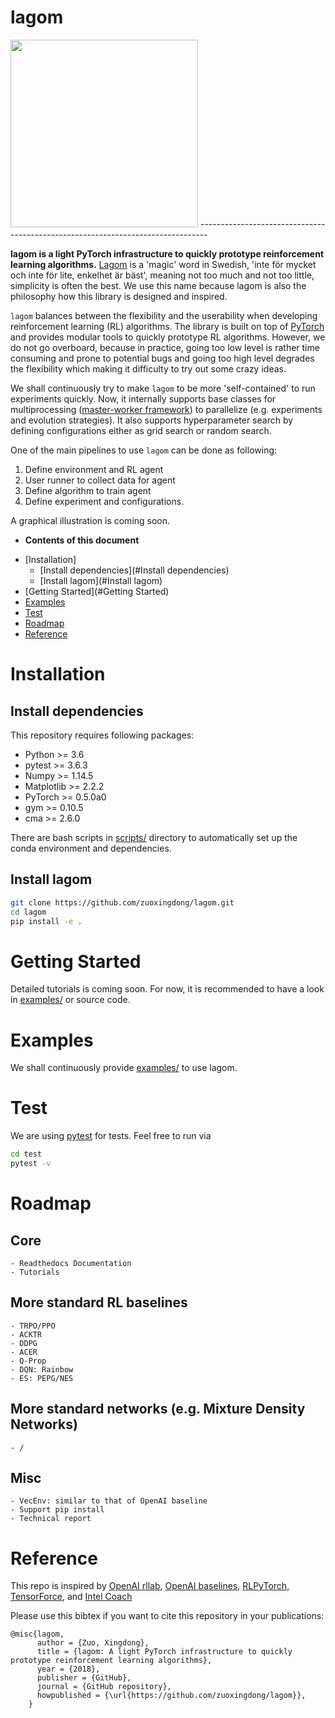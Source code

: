 # lagom
<img src='doc/img/infrastructure.png' width='300'>
--------------------------------------------------------------------------------

**lagom is a light PyTorch infrastructure to quickly prototype reinforcement learning algorithms.** [Lagom](https://sv.wikipedia.org/wiki/Lagom) is a 'magic' word in Swedish, 'inte för mycket och inte för lite, enkelhet är bäst', meaning not too much and not too little, simplicity is often the best. We use this name because lagom is also the philosophy how this library is designed and inspired. 

`lagom` balances between the flexibility and the userability when developing reinforcement learning (RL) algorithms. The library is built on top of [PyTorch](https://pytorch.org/) and provides modular tools to quickly prototype RL algorithms. However, we do not go overboard, because in practice, going too low level is rather time consuming and prone to potential bugs and going too high level degrades the flexibility which making it difficulty to try out some crazy ideas. 

We shall continuously try to make `lagom` to be more 'self-contained' to run experiments quickly. Now, it internally supports base classes for multiprocessing ([master-worker framework](https://en.wikipedia.org/wiki/Master/slave_(technology))) to parallelize (e.g. experiments and evolution strategies). It also supports hyperparameter search by defining configurations either as grid search or random search. 

One of the main pipelines to use `lagom` can be done as following:
1. Define environment and RL agent
2. User runner to collect data for agent
3. Define algorithm to train agent
4. Define experiment and configurations. 

A graphical illustration is coming soon. 

* **Contents of this document**
- [Installation]
    - [Install dependencies](#Install dependencies)
    - [Install lagom](#Install lagom)
- [Getting Started](#Getting Started)
- [Examples](#Examples)
- [Test](#Test)
- [Roadmap](#Roadmap)
- [Reference](#Reference)

# Installation

## Install dependencies
This repository requires following packages:

- Python >= 3.6
- pytest >= 3.6.3
- Numpy >= 1.14.5
- Matplotlib >= 2.2.2
- PyTorch >= 0.5.0a0
- gym >= 0.10.5
- cma >= 2.6.0

There are bash scripts in [scripts/](scripts/) directory to automatically set up the conda environment and dependencies.

## Install lagom
```bash
git clone https://github.com/zuoxingdong/lagom.git
cd lagom
pip install -e .
```

# Getting Started

Detailed tutorials is coming soon. For now, it is recommended to have a look in [examples/](examples/) or source code. 

# Examples

We shall continuously provide [examples/](examples/) to use lagom. 

# Test

We are using [pytest](https://docs.pytest.org) for tests. Feel free to run via
```bash
cd test
pytest -v
```

# Roadmap

## Core
    - Readthedocs Documentation
    - Tutorials
## More standard RL baselines
    - TRPO/PPO
    - ACKTR
    - DDPG
    - ACER
    - Q-Prop
    - DQN: Rainbow
    - ES: PEPG/NES
## More standard networks (e.g. Mixture Density Networks)
    - /
## Misc
    - VecEnv: similar to that of OpenAI baseline
    - Support pip install
    - Technical report

# Reference

This repo is inspired by [OpenAI rllab](https://github.com/rll/rllab), [OpenAI baselines](https://github.com/openai/baselines), [RLPyTorch](https://github.com/pytorch/ELF/tree/master/src_py/rlpytorch), [TensorForce](https://github.com/reinforceio/tensorforce), and [Intel Coach](https://github.com/NervanaSystems/coach)

Please use this bibtex if you want to cite this repository in your publications:

    @misc{lagom,
          author = {Zuo, Xingdong},
          title = {lagom: A light PyTorch infrastructure to quickly prototype reinforcement learning algorithms},
          year = {2018},
          publisher = {GitHub},
          journal = {GitHub repository},
          howpublished = {\url{https://github.com/zuoxingdong/lagom}},
        }
